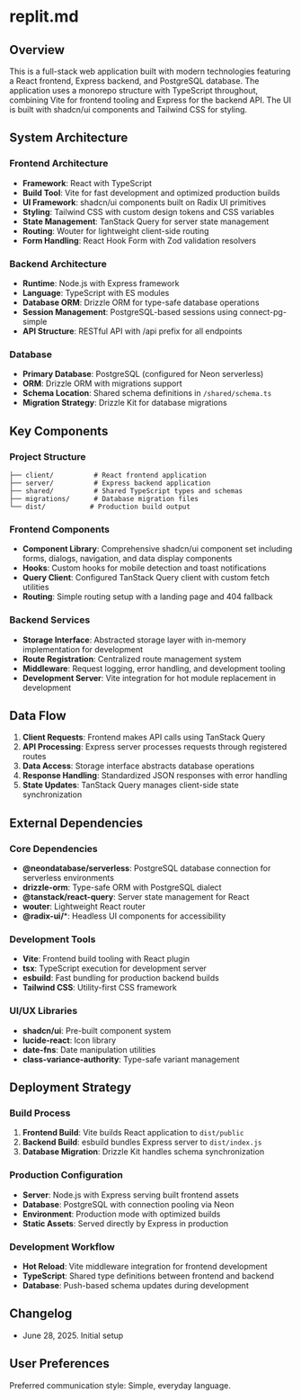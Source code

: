 # replit.md

## Overview

This is a full-stack web application built with modern technologies featuring a React frontend, Express backend, and PostgreSQL database. The application uses a monorepo structure with TypeScript throughout, combining Vite for frontend tooling and Express for the backend API. The UI is built with shadcn/ui components and Tailwind CSS for styling.

## System Architecture

### Frontend Architecture
- **Framework**: React with TypeScript
- **Build Tool**: Vite for fast development and optimized production builds
- **UI Framework**: shadcn/ui components built on Radix UI primitives
- **Styling**: Tailwind CSS with custom design tokens and CSS variables
- **State Management**: TanStack Query for server state management
- **Routing**: Wouter for lightweight client-side routing
- **Form Handling**: React Hook Form with Zod validation resolvers

### Backend Architecture
- **Runtime**: Node.js with Express framework
- **Language**: TypeScript with ES modules
- **Database ORM**: Drizzle ORM for type-safe database operations
- **Session Management**: PostgreSQL-based sessions using connect-pg-simple
- **API Structure**: RESTful API with /api prefix for all endpoints

### Database
- **Primary Database**: PostgreSQL (configured for Neon serverless)
- **ORM**: Drizzle ORM with migrations support
- **Schema Location**: Shared schema definitions in `/shared/schema.ts`
- **Migration Strategy**: Drizzle Kit for database migrations

## Key Components

### Project Structure
```
├── client/          # React frontend application
├── server/          # Express backend application
├── shared/          # Shared TypeScript types and schemas
├── migrations/      # Database migration files
└── dist/           # Production build output
```

### Frontend Components
- **Component Library**: Comprehensive shadcn/ui component set including forms, dialogs, navigation, and data display components
- **Hooks**: Custom hooks for mobile detection and toast notifications
- **Query Client**: Configured TanStack Query client with custom fetch utilities
- **Routing**: Simple routing setup with a landing page and 404 fallback

### Backend Services
- **Storage Interface**: Abstracted storage layer with in-memory implementation for development
- **Route Registration**: Centralized route management system
- **Middleware**: Request logging, error handling, and development tooling
- **Development Server**: Vite integration for hot module replacement in development

## Data Flow

1. **Client Requests**: Frontend makes API calls using TanStack Query
2. **API Processing**: Express server processes requests through registered routes
3. **Data Access**: Storage interface abstracts database operations
4. **Response Handling**: Standardized JSON responses with error handling
5. **State Updates**: TanStack Query manages client-side state synchronization

## External Dependencies

### Core Dependencies
- **@neondatabase/serverless**: PostgreSQL database connection for serverless environments
- **drizzle-orm**: Type-safe ORM with PostgreSQL dialect
- **@tanstack/react-query**: Server state management for React
- **wouter**: Lightweight React router
- **@radix-ui/***: Headless UI components for accessibility

### Development Tools
- **Vite**: Frontend build tooling with React plugin
- **tsx**: TypeScript execution for development server
- **esbuild**: Fast bundling for production backend builds
- **Tailwind CSS**: Utility-first CSS framework

### UI/UX Libraries
- **shadcn/ui**: Pre-built component system
- **lucide-react**: Icon library
- **date-fns**: Date manipulation utilities
- **class-variance-authority**: Type-safe variant management

## Deployment Strategy

### Build Process
1. **Frontend Build**: Vite builds React application to `dist/public`
2. **Backend Build**: esbuild bundles Express server to `dist/index.js`
3. **Database Migration**: Drizzle Kit handles schema synchronization

### Production Configuration
- **Server**: Node.js with Express serving built frontend assets
- **Database**: PostgreSQL with connection pooling via Neon
- **Environment**: Production mode with optimized builds
- **Static Assets**: Served directly by Express in production

### Development Workflow
- **Hot Reload**: Vite middleware integration for frontend development
- **TypeScript**: Shared type definitions between frontend and backend
- **Database**: Push-based schema updates during development

## Changelog
- June 28, 2025. Initial setup

## User Preferences

Preferred communication style: Simple, everyday language.